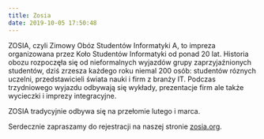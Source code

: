 ```yaml
---
title: Zosia
date: 2019-10-05 17:50:48
---
```


ZOSIA, czyli Zimowy Obóz Studentów Informatyki A, to impreza organizowana przez Koło Studentów Informatyki od ponad 20 lat. Historia obozu rozpoczęła się od nieformalnych wyjazdów grupy zaprzyjaźnionych studentów, dziś zrzesza każdego roku niemal 200 osób: studentów róznych uczelni, przedstawicieli świata nauki i firm z branży IT. Podczas trzydniowego wyjazdu odbywają się wykłady, prezentacje firm ale także wycieczki i imprezy integracyjne.

ZOSIA tradycyjnie odbywa się na przełomie lutego i marca.

Serdecznie zapraszamy do rejestracji na naszej stronie [zosia.org](zosia.org).
